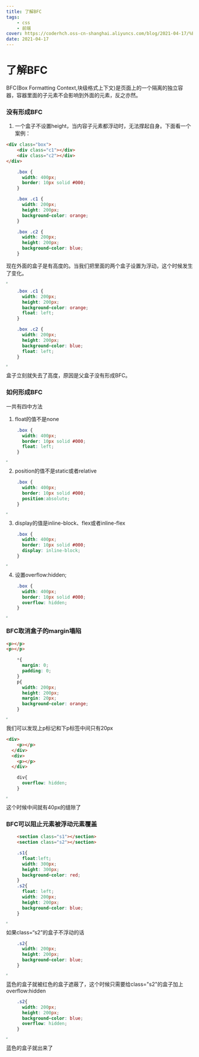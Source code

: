 ```yaml
---
title: 了解BFC
tags: 
    - css
    - 前端
cover: https://coderhch.oss-cn-shanghai.aliyuncs.com/blog/2021-04-17/%E4%BA%86%E8%A7%A3BFC/8.jpg
date: 2021-04-17
---
```

# 了解BFC

BFC(Box Formatting Context,块级格式上下文)是页面上的一个隔离的独立容器，容器里面的子元素不会影响到外面的元素，反之亦然。

###	没有形成BFC

1. 一个盒子不设置height，当内容子元素都浮动时，无法撑起自身。下面看一个案例：

```html
<div class="box">
    <div class="c1"></div>
    <div class="c2"></div>
</div>
```

```css
	.box {
      width: 400px;
      border: 10px solid #000;
    }

    .box .c1 {
      width: 200px;
      height: 200px;
      background-color: orange;
    }

    .box .c2 {
      width: 200px;
      height: 200px;
      background-color: blue;
    }
```

现在外面的盒子是有高度的。当我们把里面的两个盒子设置为浮动，这个时候发生了变化。

<img src="https://coderhch.oss-cn-shanghai.aliyuncs.com/blog/2021-04-17/%E4%BA%86%E8%A7%A3BFC/1.jpg" style="zoom:25%;" />

```css
	.box .c1 {
      width: 200px;
      height: 200px;
      background-color: orange;
      float: left;
    }

    .box .c2 {
      width: 200px;
      height: 200px;
      background-color: blue;
      float: left;
    }
```

<img src="https://coderhch.oss-cn-shanghai.aliyuncs.com/blog/2021-04-17/%E4%BA%86%E8%A7%A3BFC/2.jpg" style="zoom:25%;" />

盒子立刻就失去了高度，原因是父盒子没有形成BFC。

###	如何形成BFC

一共有四中方法

1. float的值不是none

```css
	.box {
      width: 400px;
      border: 10px solid #000;
      float: left;
    }
```

<img src="https://coderhch.oss-cn-shanghai.aliyuncs.com/blog/2021-04-17/%E4%BA%86%E8%A7%A3BFC/3.jpg" style="zoom:25%;" />

2. position的值不是static或者relative

```css
	.box {
      width: 400px;
      border: 10px solid #000;
      position:absolute;
    }
```

<img src="https://coderhch.oss-cn-shanghai.aliyuncs.com/blog/2021-04-17/%E4%BA%86%E8%A7%A3BFC/3.jpg" style="zoom:25%;" />

3. display的值是inline-block、flex或者inline-flex

```css
	.box {
      width: 400px;
      border: 10px solid #000;
      display: inline-block;
    }
```

<img src="https://coderhch.oss-cn-shanghai.aliyuncs.com/blog/2021-04-17/%E4%BA%86%E8%A7%A3BFC/3.jpg" style="zoom:25%;" />

4. 设置overflow:hidden;

```css
	.box {
      width: 400px;
      border: 10px solid #000;
      overflow: hidden;
    }
```

<img src="https://coderhch.oss-cn-shanghai.aliyuncs.com/blog/2021-04-17/%E4%BA%86%E8%A7%A3BFC/3.jpg" style="zoom:25%;" />

###	BFC取消盒子的margin塌陷

```html
<p></p>
<p></p>
```



```css
 	*{
      margin: 0;
      padding: 0;
    }
    p{
      width: 200px;
      height: 200px;
      margin: 20px;
      background-color: orange;
    }
```

<img src="https://coderhch.oss-cn-shanghai.aliyuncs.com/blog/2021-04-17/%E4%BA%86%E8%A7%A3BFC/4.jpg" style="zoom:25%;" />

我们可以发现上p标记和下p标签中间只有20px

```html
<div>
    <p></p>
  </div>
  <div>
    <p></p>
  </div>
```

```css
	div{
      overflow: hidden;
    }
```

<img src="https://coderhch.oss-cn-shanghai.aliyuncs.com/blog/2021-04-17/%E4%BA%86%E8%A7%A3BFC/5.jpg" style="zoom:25%;" />

这个时候中间就有40px的缝隙了

###	BFC可以阻止元素被浮动元素覆盖

```html
	<section class="s1"></section>
 	<section class="s2"></section>
```

```css
    .s1{
      float:left;
      width: 300px;
      height: 300px;
      background-color: red;
    }
    .s2{
      float: left;
      width: 200px;
      height: 200px;
      background-color: blue;
    }
```

<img src="https://coderhch.oss-cn-shanghai.aliyuncs.com/blog/2021-04-17/%E4%BA%86%E8%A7%A3BFC/6.jpg" style="zoom:25%;" />

如果class=“s2”的盒子不浮动的话

```css
	.s2{  
      width: 200px;
      height: 200px;
      background-color: blue;
    }
```

<img src="https://coderhch.oss-cn-shanghai.aliyuncs.com/blog/2021-04-17/%E4%BA%86%E8%A7%A3BFC/7.jpg" style="zoom:25%;" />

蓝色的盒子就被红色的盒子遮蔽了，这个时候只需要给class="s2"的盒子加上overflow:hidden

```css
	.s2{  
      width: 200px;
      height: 200px;
      background-color: blue;
      overflow: hidden;
    }
```

<img src="https://coderhch.oss-cn-shanghai.aliyuncs.com/blog/2021-04-17/%E4%BA%86%E8%A7%A3BFC/6.jpg" style="zoom:25%;" />

蓝色的盒子就出来了